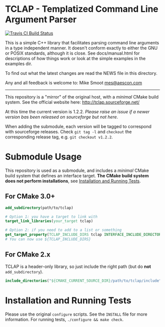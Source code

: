 # TCLAP - Templatized Command Line Argument Parser

[![Travis CI Build Status](https://travis-ci.com/svenevs/tclap.svg?branch=master)](https://travis-ci.com/svenevs/tclap)

This is a simple C++ library that facilitates parsing command line
arguments in a type independent manner.  It doesn't conform exactly
to either the GNU or POSIX standards, although it is close.  See
docs/manual.html for descriptions of how things work or look at the
simple examples in the examples dir.

To find out what the latest changes are read the NEWS file in this directory.


Any and all feedback is welcome to:  Mike Smoot <mes@aescon.com>

-------------------------------------------------------------------------------

This repository is a "mirror" of the original host, with a _minimal_ CMake build
system.  See the official website here: http://tclap.sourceforge.net/

At this time the current version is 1.2.2.  _Please raise an issue if a newer
version bas been released on sourceforge but not here_.

When adding the submodule, each version will be tagged to correspond with
sourceforge releases.  Check `git tag -l` and `checkout` the corresponding
release tag, e.g. `git checkout v1.2.2`.

# Submodule Usage

This repository is used as a submodule, and includes a _minimal_ CMake build
system that defines an interface target.  **The CMake build system does not
perform installations**, see
[Installation and Running Tests](#installation-and-running-tests).

## For CMake 3.0+

```cmake
add_subdirectory(path/to/tclap)

# Option 1: you have a target to link with
target_link_libraries(your_target tclap)

# Option 2: if you need to add to a list or something
get_target_property(TCLAP_INCLUDE_DIRS tclap INTERFACE_INCLUDE_DIRECTORIES)
# You can now use ${TCLAP_INCLUDE_DIRS}
```

## For CMake 2.x

TCLAP is a header-only library, so just include the right path (but do **not**
`add_subdirectory`).

```cmake
include_directories("${CMAKE_CURRENT_SOURCE_DIR}/path/to/tclap/include")
```

# Installation and Running Tests

Please use the original `configure` scripts.  See the `INSTALL` file for more
information.  For running tests, `./configure && make check`.
